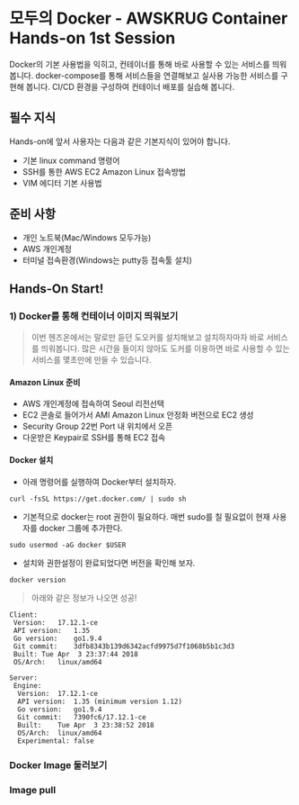 # 모두의 Docker - AWSKRUG Container Hands-on 1st Session
Docker의 기본 사용법을 익히고, 컨테이너를 통해 바로 사용할 수 있는 서비스를 띄워봅니다.
docker-compose를 통해 서비스들을 연결해보고 실사용 가능한 서비스를 구현해 봅니다.
CI/CD 환경을 구성하여 컨테이너 배포를 실습해 봅니다.

## 필수 지식
Hands-on에 앞서 사용자는 다음과 같은 기본지식이 있어야 합니다.
 - 기본 linux command 명령어
 - SSH를 통한 AWS EC2 Amazon Linux 접속방법
 - VIM 에디터 기본 사용법

## 준비 사항
 - 개인 노트북(Mac/Windows 모두가능)
 - AWS 개인계정
 - 터미널 접속환경(Windows는 putty등 접속툴 설치)
 
## Hands-On Start!
### 1) Docker를 통해 컨테이너 이미지 띄워보기
>이번 헨즈온에서는 말로만 듣던 도오커를 설치해보고 설치하자마자 바로 서비스를 띄워봅니다. 많은 시간을 들이지 않아도 도커를 이용하면 바로 사용할 수 있는 서비스를 몇초만에 만들 수 있습니다.

#### Amazon Linux 준비
- AWS 개인계정에 접속하여 Seoul 리전선택
- EC2 콘솔로 들어가서 AMI Amazon Linux 안정화 버전으로 EC2 생성
- Security Group 22번 Port 내 위치에서 오픈
- 다운받은 Keypair로 SSH를 통해 EC2 접속

#### Docker 설치
- 아래 명령어를 실행하여 Docker부터 설치하자.
```
curl -fsSL https://get.docker.com/ | sudo sh
```
- 기본적으로 docker는 root 권한이 필요하다. 매번 sudo를 칠 필요없이 현재 사용자를 docker 그룹에 추가한다.
```
sudo usermod -aG docker $USER
```
- 설치와 권한설정이 완료되었다면 버전을 확인해 보자.
```
docker version
```
> 아래와 같은 정보가 나오면 성공!
```
Client:
 Version:	17.12.1-ce
 API version:	1.35
 Go version:	go1.9.4
 Git commit:	3dfb8343b139d6342acfd9975d7f1068b5b1c3d3
 Built:	Tue Apr  3 23:37:44 2018
 OS/Arch:	linux/amd64

Server:
 Engine:
  Version:	17.12.1-ce
  API version:	1.35 (minimum version 1.12)
  Go version:	go1.9.4
  Git commit:	7390fc6/17.12.1-ce
  Built:	Tue Apr  3 23:38:52 2018
  OS/Arch:	linux/amd64
  Experimental:	false
```



### Docker Image 둘러보기

### Image pull
